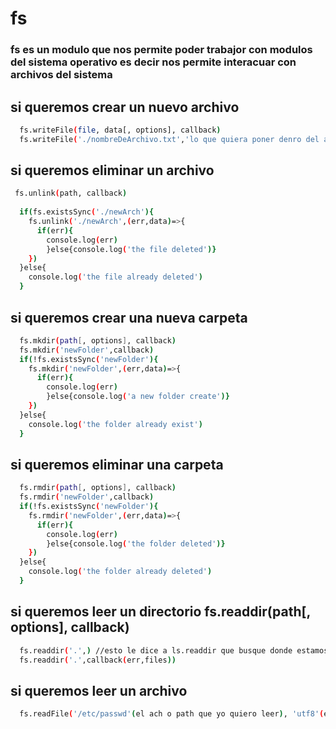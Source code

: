 # fs
### fs es un modulo que nos permite poder trabajor con modulos del sistema operativo es decir nos permite interacuar con archivos del sistema

## si queremos crear un nuevo archivo 
```bash
  fs.writeFile(file, data[, options], callback)
  fs.writeFile('./nombreDeArchivo.txt','lo que quiera poner denro del archivo', callback)
```
## si queremos eliminar un archivo
```bash
 fs.unlink(path, callback)
  
  if(fs.existsSync('./newArch'){
    fs.unlink('./newArch',(err,data)=>{
      if(err){
        console.log(err)
        }else{console.log('the file deleted')}
    })
  }else{
    console.log('the file already deleted')
  }
```
## si queremos crear una nueva carpeta
```bash
  fs.mkdir(path[, options], callback)
  fs.mkdir('newFolder',callback)
  if(!fs.existsSync('newFolder'){
    fs.mkdir('newFolder',(err,data)=>{
      if(err){
        console.log(err)
        }else{console.log('a new folder create')}
    })
  }else{
    console.log('the folder already exist')
  }
```
## si queremos eliminar una  carpeta
```bash
  fs.rmdir(path[, options], callback)
  fs.rmdir('newFolder',callback)
  if(!fs.existsSync('newFolder'){
    fs.rmdir('newFolder',(err,data)=>{
      if(err){
        console.log(err)
        }else{console.log('the folder deleted')}
    })
  }else{
    console.log('the folder already deleted')
  }
```
## si queremos leer un directorio fs.readdir(path[, options], callback)
```bash
  fs.readdir('.',) //esto le dice a ls.readdir que busque donde estamos parados
  fs.readdir('.',callback(err,files))
```
## si queremos leer un archivo
```bash
  fs.readFile('/etc/passwd'(el ach o path que yo quiero leer), 'utf8'(en que encoding lo tiene que leer), callback(err,data));
```
